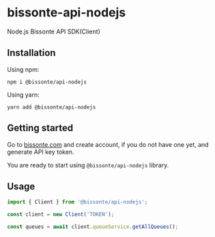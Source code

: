 # bissonte-api-nodejs

Node.js Bissonte API SDK(Client)

## Installation

Using npm:

`npm i @bissonte/api-nodejs`

Using yarn:

`yarn add @bissonte/api-nodejs`

## Getting started

Go to [bissonte.com](https://docs.bissonte.com/bissonte/getting-started) and create account, if you do not have one yet, and generate API key token.

You are ready to start using `@bissonte/api-nodejs` library.

## Usage

```js
import { Client } from '@bissonte/api-nodejs';

const client = new Client('TOKEN');

const queues = await client.queueService.getAllQueues();
```
